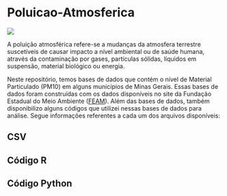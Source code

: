 # Poluicao-Atmosferica

![](https://i.ytimg.com/vi/9rPTblS_Gec/maxresdefault.jpg)

A poluição atmosférica refere-se a mudanças da atmosfera terrestre suscetíveis de causar impacto a nível ambiental ou de saúde humana, através da contaminação por gases, partículas sólidas, líquidos em suspensão, material biológico ou energia.

Neste repositório, temos bases de dados que contém o nível de Material Particulado (PM10) em alguns municípios de Minas Gerais. Essas bases de dados foram construídas com os dados disponíveis no site da Fundação Estadual do Meio Ambiente ([FEAM](http://www.feam.br/qualidade-do-ar/dados)).
Além das bases de dados, também disponibilizo alguns códigos que utilizei nessas bases de dados para análise. Segue informações referentes a cada um dos arquivos disponíveis:

## CSV

## Código R

## Código Python

